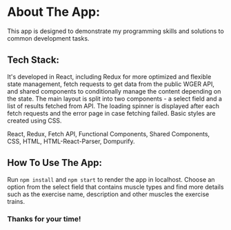 # About The App:

This app is designed to demonstrate my programming skills and solutions to common development tasks.

## Tech Stack:

It's developed in React, including Redux for more optimized and flexible state management, fetch requests to get data from the public WGER API, and shared components to conditionally manage the content depending on the state. The main layout is split into two components - a select field and a list of results fetched from API. The loading spinner is displayed after each fetch requests and the error page in case fetching failed. Basic styles are created using CSS.

React, Redux, Fetch API, Functional Components, Shared Components, CSS, HTML, HTML-React-Parser, Dompurify.

## How To Use The App:

Run `npm install` and `npm start` to render the app in localhost. Choose an option from the select field that contains muscle types and find more details such as the exercise name, description and other muscles the exercise trains.

### Thanks for your time!
